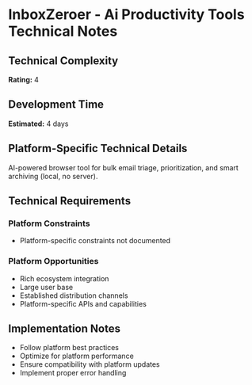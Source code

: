 # InboxZeroer - Ai Productivity Tools Technical Notes

## Technical Complexity
**Rating:** 4

## Development Time
**Estimated:** 4 days

## Platform-Specific Technical Details
AI-powered browser tool for bulk email triage, prioritization, and smart archiving (local, no server).

## Technical Requirements

### Platform Constraints
- Platform-specific constraints not documented

### Platform Opportunities
- Rich ecosystem integration
- Large user base
- Established distribution channels
- Platform-specific APIs and capabilities

## Implementation Notes
- Follow platform best practices
- Optimize for platform performance
- Ensure compatibility with platform updates
- Implement proper error handling
